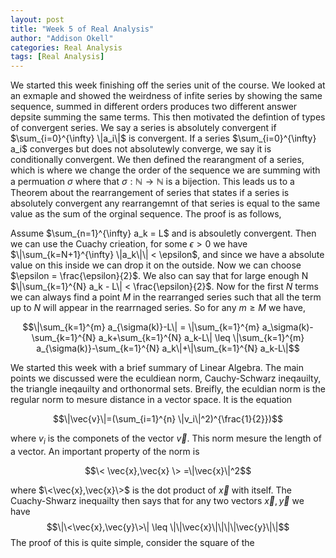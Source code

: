 ```yaml
---
layout: post
title: "Week 5 of Real Analysis"
author: "Addison Okell"
categories: Real Analysis
tags: [Real Analysis]
---
```


We started this week finishing off the series unit of the course. We looked at an exmaple and showed the weirdness of infite series by showing the same sequence, summed in different orders produces two different answer depsite summing the same terms. This then motivated the defintion of types of convergent series. We say a series is absolutely convergent if $\sum_{i=0}^{\infty} \|a_i\|$ is convergent. If a series $\sum_{i=0}^{\infty} a_i$ converges but does not absolutewly converge, we say it is conditionally convergent. We then defined the rearangment of a series, which is where we change the order of the sequence we are summing with a permuation $\sigma$ where that $\sigma : \mathbb{N} \to \mathbb{N}$ is a bijection. This leads us to a Theorem about the rearrangement of series that states if a series is absolutely convergent any rearrangemnt of that series is equal to the same value as the sum of the orginal sequence. The proof is as follows, 

Assume $\sum_{n=1}^{\infty} a_k = L$ and is absouletly convergent. Then we can use the Cuachy crieation, for some $\epsilon > 0$ we have $\|\sum_{k=N+1}^{\infty} \|a_k\|\| < \epsilon$, and since we have a absolute value on this inside we can drop it on the outside. Now we can choose $\epsilon = \frac{\epsilon}{2}$. We also can say that for large enough N $\|\sum_{k=1}^{N} a_k - L\| < \frac{\epsilon}{2}$. Now for the first $N$ terms we can always find a point $M$ in the rearranged series such that all the term up to $N$ will appear in the rearrnaged series. So for any $m \geq M$ we have,

$$\|\sum_{k=1}^{m} a_{\sigma(k)}-L\| = \|\sum_{k=1}^{m} a_\sigma(k)-\sum_{k=1}^{N} a_k+\sum_{k=1}^{N} a_k-L\| \leq \|\sum_{k=1}^{m} a_{\sigma(k)}-\sum_{k=1}^{N} a_k\|+\|\sum_{k=1}^{N} a_k-L\|$$

We started this week with a brief summary of Linear Algebra. The main points we discussed were the eculdiean norm, Cauchy-Schwarz ineqauilty, the triangle ineqauilty and orthonormal sets. Breifly, the eculdian norm is the regular norm to mesure distance in a vector space. It is the equation 

$$\|\vec{v}\|=(\sum_{i=1}^{n} \|v_i\|^2)^{\frac{1}{2}})$$ 

where $v_i$ is the componets of the vector $\vec{v}$. This norm mesure the length of a vector. An important property of the norm is 

$$\< \vec{x},\vec{x} \> =\|\vec{x}\|^2$$ 

where $\<\vec{x},\vec{x}\>$ is the dot product of $\vec{x}$ with itself. The Cuachy-Shwarz inequailty then says that for any two vectors $\vec{x}, \vec{y}$ we have $$\|\<\vec{x},\vec{y}\>\| \leq \|\|\vec{x}\|\|\|\|\vec{y}\|\|$$ The proof of this is quite simple, consider the square of the 
